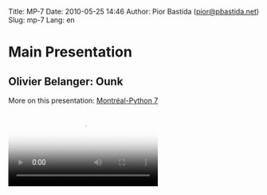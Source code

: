 Title: MP-7
Date: 2010-05-25 14:46
Author: Pior Bastida (pior@pbastida.net)
Slug: mp-7
Lang: en

<!--:en-->

Main Presentation
=================

Olivier Belanger: Ounk
----------------------

More on this presentation: [Montréal-Python 7][]   

<video controls poster="http://montrealpython.org/videos/Montreal-Python-7-Olivier-Belanger-Ounk.jpg">
<source src="http://montrealpython.org/videos/Montreal-Python-7-Olivier-Belanger-Ounk.ogg" type="video/ogg"></source>
<source src="http://montrealpython.org/videos/Montreal-Python-7-Olivier-Belanger-Ounk.mp4" type="video/mp4"></source>
Your browser doesn't support HTML5. Please use the download link. If you
use Safari and want to use a libre format, install the Xiph QuickTime
Component at http://www.xiph.org/quicktime </video>

  [Montréal-Python 7]: http://wiki.montrealpython.org/index.php/Montréal-Python_7
